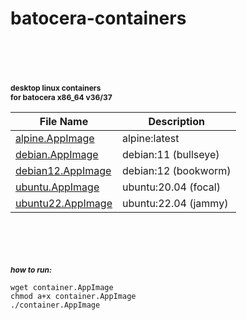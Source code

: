 # batocera-containers



<br><br><br>
<h1 style="font-size:12px;border=0px;">
desktop linux containers <br>
for batocera x86_64 v36/37
</h1>

| File Name | Description |
| --- | --- |
| [alpine.AppImage](./containers/alpine.AppImage) | alpine:latest |
| [debian.AppImage](./containers/debian.AppImage) | debian:11 (bullseye) |
| [debian12.AppImage](./containers/debian12.AppImage) | debian:12 (bookworm) |
| [ubuntu.AppImage](./containers/ubuntu.AppImage) | ubuntu:20.04 (focal) |
| [ubuntu22.AppImage](./containers/ubuntu22.AppImage) | ubuntu:22.04 (jammy) |



<br><br><br>
<h2 style="font-size:12px;border=0px;">
<i>how to run:</i></h2>

`wget container.AppImage` <br>
`chmod a+x container.AppImage` <br> 
`./container.AppImage` <br> 

<br><br>
